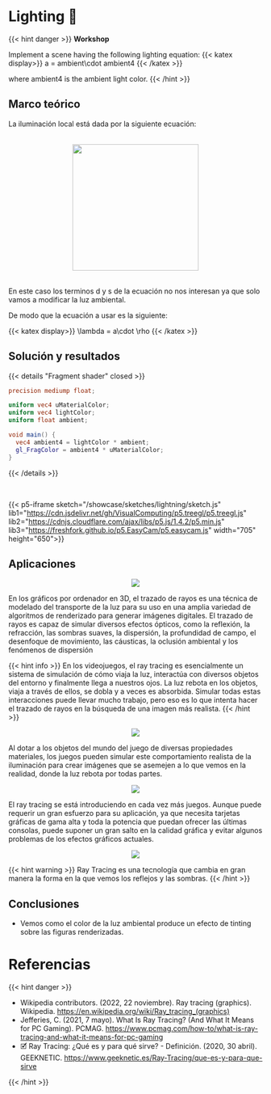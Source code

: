 # Lighting 🔦

{{< hint danger >}}
<b> Workshop </b>

Implement a scene having the following lighting equation:
{{< katex display>}}
a = ambient\cdot ambient4
{{< /katex >}}

where ambient4 is the ambient light color.
{{< /hint >}}

## Marco teórico

La iluminación local está dada por la siguiente ecuación:
<img src="/showcase/sketches/lightning/Eq light.png" width="250" style="margin: 2rem auto; display: block;">

En este caso los terminos d y s de la ecuación no nos interesan ya que solo vamos a modificar la luz ambiental.

De modo que la ecuación a usar es la siguiente:

{{< katex display>}}
\lambda = a\cdot \rho
{{< /katex >}}

## Solución y resultados

{{< details "Fragment shader" closed >}}

```glsl
precision mediump float;

uniform vec4 uMaterialColor;
uniform vec4 lightColor;
uniform float ambient;

void main() {
  vec4 ambient4 = lightColor * ambient;
  gl_FragColor = ambient4 * uMaterialColor;
}
```

{{< /details >}}

<br>

{{< p5-iframe sketch="/showcase/sketches/lightning/sketch.js" lib1="https://cdn.jsdelivr.net/gh/VisualComputing/p5.treegl/p5.treegl.js" lib2="https://cdnjs.cloudflare.com/ajax/libs/p5.js/1.4.2/p5.min.js" lib3="https://freshfork.github.io/p5.EasyCam/p5.easycam.js"  width="705" height="650">}}


## Aplicaciones 
<center>
<img src="/showcase/sketches/lightning\RayTracing.png">
</center>

En los gráficos por ordenador en 3D, el trazado de rayos es una técnica de modelado del transporte de la luz para su uso en una amplia variedad de algoritmos de renderizado para generar imágenes digitales. El trazado de rayos es capaz de simular diversos efectos ópticos, como la reflexión, la refracción, las sombras suaves, la dispersión, la profundidad de campo, el desenfoque de movimiento, las cáusticas, la oclusión ambiental y los fenómenos de dispersión


{{< hint info >}}
En los videojuegos, el ray tracing es esencialmente un sistema de simulación de cómo viaja la luz, interactúa con diversos objetos del entorno y finalmente llega a nuestros ojos. La luz rebota en los objetos, viaja a través de ellos, se dobla y a veces es absorbida. Simular todas estas interacciones puede llevar mucho trabajo, pero eso es lo que intenta hacer el trazado de rayos en la búsqueda de una imagen más realista.
{{< /hint >}}


<center>
<img src="/showcase/sketches/lightning\RayTraced.PNG">
</center>

Al dotar a los objetos del mundo del juego de diversas propiedades materiales, los juegos pueden simular este comportamiento realista de la iluminación para crear imágenes que se asemejen a lo que vemos en la realidad, donde la luz rebota por todas partes.
<center>
<img src="/showcase/sketches/lightning\RayTraced2.png">
</center>


El ray tracing se está introduciendo en cada vez más juegos. Aunque puede requerir un gran esfuerzo para su aplicación, ya que necesita tarjetas gráficas de gama alta y toda la potencia que puedan ofrecer las últimas consolas, puede suponer un gran salto en la calidad gráfica y evitar algunos problemas de los efectos gráficos actuales.

<center>
<img src="/showcase/sketches/lightning\RayTraced3.PNG">
</center>

{{< hint warning >}}
Ray Tracing es una tecnología que cambia en gran manera la forma en la que vemos los reflejos y las sombras.
{{< /hint >}}




## Conclusiones

- Vemos como el color de la luz ambiental produce un efecto de tinting sobre las figuras renderizadas.

# Referencias

{{< hint danger >}}

- Wikipedia contributors. (2022, 22 noviembre). Ray tracing (graphics). Wikipedia. https://en.wikipedia.org/wiki/Ray_tracing_(graphics)
- Jefferies, C. (2021, 7 mayo). What Is Ray Tracing? (And What It Means for PC Gaming). PCMAG. https://www.pcmag.com/how-to/what-is-ray-tracing-and-what-it-means-for-pc-gaming
- 🗹 Ray Tracing: ¿Qué es y para qué sirve? - Definición. (2020, 30 abril). GEEKNETIC. https://www.geeknetic.es/Ray-Tracing/que-es-y-para-que-sirve

{{< /hint >}}